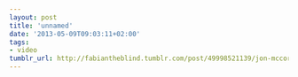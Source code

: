 ```yaml
---
layout: post
title: 'unnamed'
date: '2013-05-09T09:03:11+02:00'
tags:
- video
tumblr_url: http://fabiantheblind.tumblr.com/post/49998521139/jon-mccormack-saz-documentation-about-the
---
```

